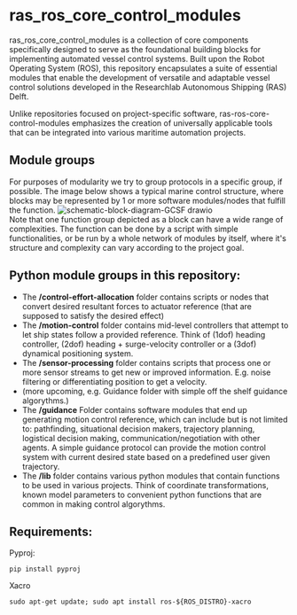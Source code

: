 # ras_ros_core_control_modules
ras_ros_core_control_modules is a collection of core components specifically designed to serve as the foundational building blocks for implementing automated vessel control systems. Built upon the Robot Operating System (ROS), this repository encapsulates a suite of essential modules that enable the development of versatile and adaptable vessel control solutions developed in the Researchlab Autonomous Shipping (RAS) Delft.

Unlike repositories focused on project-specific software, ras-ros-core-control-modules emphasizes the creation of universally applicable tools that can be integrated into various maritime automation projects.

## Module groups
For purposes of modularity we try to group protocols in a specific group, if possible. The image below shows a typical marine control structure, where blocks may be represented by 1 or more software modules/nodes that fulfill the function. 
![schematic-block-diagram-GCSF drawio](https://github.com/RAS-Delft/ras-ros-core-control-modules/assets/5917472/500c81e5-abe5-464f-97a8-3f27676f023a) <br>
Note that one function group depicted as a block can have a wide range of complexities. The function can be done by a script with simple functionalities, or be run by a whole network of modules by itself, where it's structure and complexity can vary according to the project goal. 

## Python module groups in this repository:
- The **/control-effort-allocation** folder contains scripts or nodes that convert desired resultant forces to actuator reference (that are supposed to satisfy the desired effect)
- The **/motion-control** folder contains mid-level controllers that attempt to let ship states follow a provided reference. Think of (1dof) heading controller, (2dof) heading + surge-velocity controller or a (3dof) dynamical positioning system.
- The **/sensor-processing** folder contains scripts that process one or more sensor streams to get new or improved information. E.g. noise filtering or differentiating position to get a velocity.
- (more upcoming, e.g. Guidance folder with simple off the shelf guidance algorythms.)
- The **/guidance** Folder contains software modules that end up generating motion control reference, which can include but is not limited to: pathfinding, situational decision makers, trajectory planning, logistical decision making, communication/negotiation with other agents. A simple guidance protocol can provide the motion control system with current desired state based on a predefined user given trajectory.
- The **/lib** folder contains various python modules that contain functions to be used in various projects. Think of coordinate transformations, known model parameters to convenient python functions that are common in making control algorythms.



## Requirements:
Pyproj:
```
pip install pyproj
```

Xacro
```
sudo apt-get update; sudo apt install ros-${ROS_DISTRO}-xacro
```